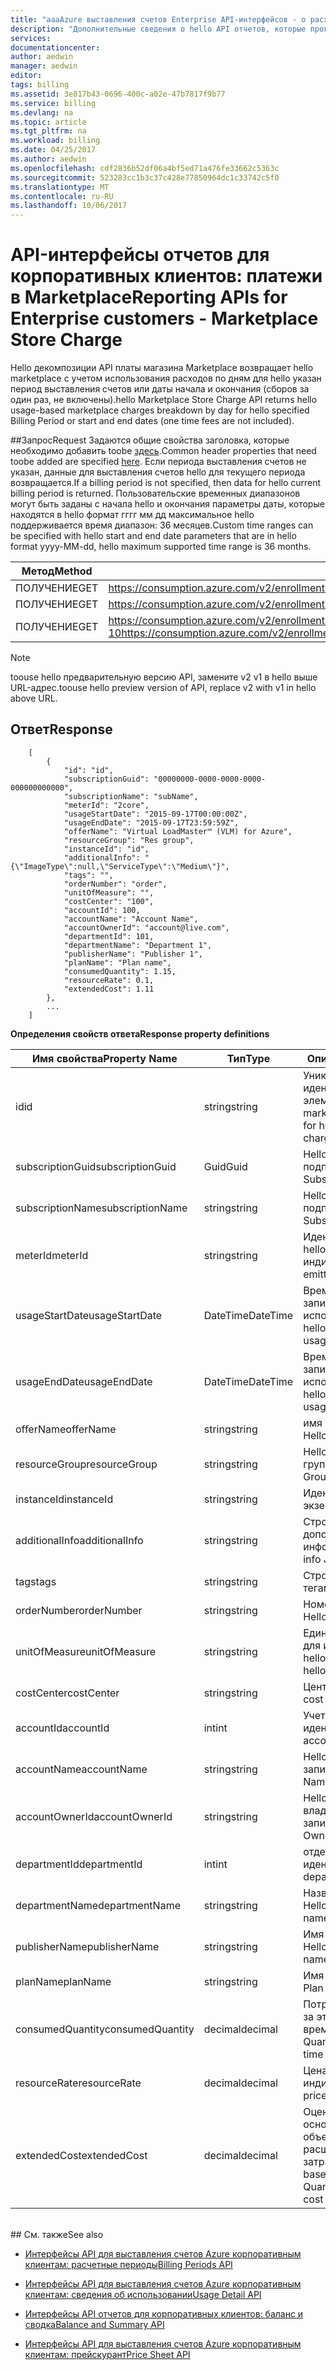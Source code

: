 ```yaml
---
title: "aaaAzure выставления счетов Enterprise API-интерфейсов - о расходах в Marketplace | Документы Microsoft"
description: "Дополнительные сведения о hello API отчетов, которые программным образом включить корпоративных клиентов toopull потребления данных Azure."
services: 
documentationcenter: 
author: aedwin
manager: aedwin
editor: 
tags: billing
ms.assetid: 3e817b43-0696-400c-a02e-47b7817f9b77
ms.service: billing
ms.devlang: na
ms.topic: article
ms.tgt_pltfrm: na
ms.workload: billing
ms.date: 04/25/2017
ms.author: aedwin
ms.openlocfilehash: cdf2836b52df06a4bf5ed71a476fe33662c5363c
ms.sourcegitcommit: 523283cc1b3c37c428e77850964dc1c33742c5f0
ms.translationtype: MT
ms.contentlocale: ru-RU
ms.lasthandoff: 10/06/2017
---
```

# <a name="reporting-apis-for-enterprise-customers---marketplace-store-charge"></a><span data-ttu-id="676e9-103">API-интерфейсы отчетов для корпоративных клиентов: платежи в Marketplace</span><span class="sxs-lookup"><span data-stu-id="676e9-103">Reporting APIs for Enterprise customers - Marketplace Store Charge</span></span>

<span data-ttu-id="676e9-104">Hello декомпозиции API платы магазина Marketplace возвращает hello marketplace с учетом использования расходов по дням для hello указан период выставления счетов или даты начала и окончания (сборов за один раз, не включены).</span><span class="sxs-lookup"><span data-stu-id="676e9-104">hello Marketplace Store Charge API returns hello usage-based marketplace charges breakdown by day for hello specified Billing Period or start and end dates (one time fees are not included).</span></span>

##<a name="request"></a><span data-ttu-id="676e9-105">Запрос</span><span class="sxs-lookup"><span data-stu-id="676e9-105">Request</span></span> 
<span data-ttu-id="676e9-106">Задаются общие свойства заголовка, которые необходимо добавить toobe [здесь](billing-enterprise-api.md).</span><span class="sxs-lookup"><span data-stu-id="676e9-106">Common header properties that need toobe added are specified [here](billing-enterprise-api.md).</span></span> <span data-ttu-id="676e9-107">Если периода выставления счетов не указан, данные для выставления счетов hello для текущего периода возвращается.</span><span class="sxs-lookup"><span data-stu-id="676e9-107">If a billing period is not specified, then data for hello current billing period is returned.</span></span> <span data-ttu-id="676e9-108">Пользовательские временных диапазонов могут быть заданы с начала hello и окончания параметры даты, которые находятся в hello формат гггг мм дд максимальное hello поддерживается время диапазон: 36 месяцев.</span><span class="sxs-lookup"><span data-stu-id="676e9-108">Custom time ranges can be specified with hello start and end date parameters that are in hello format yyyy-MM-dd, hello maximum supported time range is 36 months.</span></span>  

|<span data-ttu-id="676e9-109">Метод</span><span class="sxs-lookup"><span data-stu-id="676e9-109">Method</span></span> | <span data-ttu-id="676e9-110">URI запроса</span><span class="sxs-lookup"><span data-stu-id="676e9-110">Request URI</span></span>|
|-|-|
|<span data-ttu-id="676e9-111">ПОЛУЧЕНИЕ</span><span class="sxs-lookup"><span data-stu-id="676e9-111">GET</span></span>|<span data-ttu-id="676e9-112">https://consumption.azure.com/v2/enrollments/{enrollmentNumber}/marketplacecharges</span><span class="sxs-lookup"><span data-stu-id="676e9-112">https://consumption.azure.com/v2/enrollments/{enrollmentNumber}/marketplacecharges</span></span>|
|<span data-ttu-id="676e9-113">ПОЛУЧЕНИЕ</span><span class="sxs-lookup"><span data-stu-id="676e9-113">GET</span></span>|<span data-ttu-id="676e9-114">https://consumption.azure.com/v2/enrollments/{enrollmentNumber}/billingPeriods/{billingPeriod}/marketplacecharges</span><span class="sxs-lookup"><span data-stu-id="676e9-114">https://consumption.azure.com/v2/enrollments/{enrollmentNumber}/billingPeriods/{billingPeriod}/marketplacecharges</span></span>|
|<span data-ttu-id="676e9-115">ПОЛУЧЕНИЕ</span><span class="sxs-lookup"><span data-stu-id="676e9-115">GET</span></span>|<span data-ttu-id="676e9-116">https://consumption.azure.com/v2/enrollments/{enrollmentNumber}/marketplacechargesbycustomdate?startTime=2017-01-01&endTime=2017-01-10</span><span class="sxs-lookup"><span data-stu-id="676e9-116">https://consumption.azure.com/v2/enrollments/{enrollmentNumber}/marketplacechargesbycustomdate?startTime=2017-01-01&endTime=2017-01-10</span></span>|

> [!Note]
> <span data-ttu-id="676e9-117">toouse hello предварительную версию API, замените v2 v1 в hello выше URL-адрес.</span><span class="sxs-lookup"><span data-stu-id="676e9-117">toouse hello preview version of API, replace v2 with v1 in hello above URL.</span></span>
>

## <a name="response"></a><span data-ttu-id="676e9-118">Ответ</span><span class="sxs-lookup"><span data-stu-id="676e9-118">Response</span></span>
 
    
        [
            {
                "id": "id",
                "subscriptionGuid": "00000000-0000-0000-0000-000000000000",
                "subscriptionName": "subName",
                "meterId": "2core",
                "usageStartDate": "2015-09-17T00:00:00Z",
                "usageEndDate": "2015-09-17T23:59:59Z",
                "offerName": "Virtual LoadMaster™ (VLM) for Azure",
                "resourceGroup": "Res group",
                "instanceId": "id",
                "additionalInfo": "{\"ImageType\":null,\"ServiceType\":\"Medium\"}",
                "tags": "",
                "orderNumber": "order",
                "unitOfMeasure": "",
                "costCenter": "100",
                "accountId": 100,
                "accountName": "Account Name",
                "accountOwnerId": "account@live.com",
                "departmentId": 101,
                "departmentName": "Department 1",
                "publisherName": "Publisher 1",
                "planName": "Plan name",
                "consumedQuantity": 1.15,
                "resourceRate": 0.1,
                "extendedCost": 1.11
            },
            ...
        ]
    

<span data-ttu-id="676e9-119">**Определения свойств ответа**</span><span class="sxs-lookup"><span data-stu-id="676e9-119">**Response property definitions**</span></span>

|<span data-ttu-id="676e9-120">Имя свойства</span><span class="sxs-lookup"><span data-stu-id="676e9-120">Property Name</span></span>| <span data-ttu-id="676e9-121">Тип</span><span class="sxs-lookup"><span data-stu-id="676e9-121">Type</span></span>| <span data-ttu-id="676e9-122">Описание</span><span class="sxs-lookup"><span data-stu-id="676e9-122">Description</span></span>
|-|-|-|
|<span data-ttu-id="676e9-123">id</span><span class="sxs-lookup"><span data-stu-id="676e9-123">id</span></span>|<span data-ttu-id="676e9-124">string</span><span class="sxs-lookup"><span data-stu-id="676e9-124">string</span></span>|<span data-ttu-id="676e9-125">Уникальный идентификатор для элемента платы hello marketplace</span><span class="sxs-lookup"><span data-stu-id="676e9-125">Unique Id for hello marketplace charge item</span></span>|
|<span data-ttu-id="676e9-126">subscriptionGuid</span><span class="sxs-lookup"><span data-stu-id="676e9-126">subscriptionGuid</span></span>|<span data-ttu-id="676e9-127">Guid</span><span class="sxs-lookup"><span data-stu-id="676e9-127">Guid</span></span>|<span data-ttu-id="676e9-128">Hello Guid подписки</span><span class="sxs-lookup"><span data-stu-id="676e9-128">hello Subscription Guid</span></span>|
|<span data-ttu-id="676e9-129">subscriptionName</span><span class="sxs-lookup"><span data-stu-id="676e9-129">subscriptionName</span></span>|<span data-ttu-id="676e9-130">string</span><span class="sxs-lookup"><span data-stu-id="676e9-130">string</span></span>|<span data-ttu-id="676e9-131">Hello имя подписки</span><span class="sxs-lookup"><span data-stu-id="676e9-131">hello Subscription Name</span></span>|
|<span data-ttu-id="676e9-132">meterId</span><span class="sxs-lookup"><span data-stu-id="676e9-132">meterId</span></span>|<span data-ttu-id="676e9-133">string</span><span class="sxs-lookup"><span data-stu-id="676e9-133">string</span></span>|<span data-ttu-id="676e9-134">Идентификатор для hello создается индикатора</span><span class="sxs-lookup"><span data-stu-id="676e9-134">Id for hello emitted Meter</span></span>|
|<span data-ttu-id="676e9-135">usageStartDate</span><span class="sxs-lookup"><span data-stu-id="676e9-135">usageStartDate</span></span>|<span data-ttu-id="676e9-136">DateTime</span><span class="sxs-lookup"><span data-stu-id="676e9-136">DateTime</span></span>|<span data-ttu-id="676e9-137">Время начала для записи об использовании hello</span><span class="sxs-lookup"><span data-stu-id="676e9-137">Start time for hello usage record</span></span>|
|<span data-ttu-id="676e9-138">usageEndDate</span><span class="sxs-lookup"><span data-stu-id="676e9-138">usageEndDate</span></span>|<span data-ttu-id="676e9-139">DateTime</span><span class="sxs-lookup"><span data-stu-id="676e9-139">DateTime</span></span>|<span data-ttu-id="676e9-140">Время окончания для записи об использовании hello</span><span class="sxs-lookup"><span data-stu-id="676e9-140">End time for hello usage record</span></span>|
|<span data-ttu-id="676e9-141">offerName</span><span class="sxs-lookup"><span data-stu-id="676e9-141">offerName</span></span>|<span data-ttu-id="676e9-142">string</span><span class="sxs-lookup"><span data-stu-id="676e9-142">string</span></span>|<span data-ttu-id="676e9-143">имя предложения Hello</span><span class="sxs-lookup"><span data-stu-id="676e9-143">hello Offer name</span></span>|
|<span data-ttu-id="676e9-144">resourceGroup</span><span class="sxs-lookup"><span data-stu-id="676e9-144">resourceGroup</span></span>|<span data-ttu-id="676e9-145">string</span><span class="sxs-lookup"><span data-stu-id="676e9-145">string</span></span>|<span data-ttu-id="676e9-146">Hello ресурсов группы</span><span class="sxs-lookup"><span data-stu-id="676e9-146">hello resource Group</span></span>|
|<span data-ttu-id="676e9-147">instanceId</span><span class="sxs-lookup"><span data-stu-id="676e9-147">instanceId</span></span>|<span data-ttu-id="676e9-148">string</span><span class="sxs-lookup"><span data-stu-id="676e9-148">string</span></span>|<span data-ttu-id="676e9-149">Идентификатор экземпляра</span><span class="sxs-lookup"><span data-stu-id="676e9-149">Instance Id</span></span>|
|<span data-ttu-id="676e9-150">additionalInfo</span><span class="sxs-lookup"><span data-stu-id="676e9-150">additionalInfo</span></span>|<span data-ttu-id="676e9-151">string</span><span class="sxs-lookup"><span data-stu-id="676e9-151">string</span></span>|<span data-ttu-id="676e9-152">Строка JSON с дополнительной информацией</span><span class="sxs-lookup"><span data-stu-id="676e9-152">Additional info JSON string</span></span>|
|<span data-ttu-id="676e9-153">tags</span><span class="sxs-lookup"><span data-stu-id="676e9-153">tags</span></span>|<span data-ttu-id="676e9-154">string</span><span class="sxs-lookup"><span data-stu-id="676e9-154">string</span></span>|<span data-ttu-id="676e9-155">Строка JSON с тегами</span><span class="sxs-lookup"><span data-stu-id="676e9-155">Tag JSON string</span></span>|
|<span data-ttu-id="676e9-156">orderNumber</span><span class="sxs-lookup"><span data-stu-id="676e9-156">orderNumber</span></span>|<span data-ttu-id="676e9-157">string</span><span class="sxs-lookup"><span data-stu-id="676e9-157">string</span></span>|<span data-ttu-id="676e9-158">Номер заказа Hello</span><span class="sxs-lookup"><span data-stu-id="676e9-158">hello order number</span></span>|
|<span data-ttu-id="676e9-159">unitOfMeasure</span><span class="sxs-lookup"><span data-stu-id="676e9-159">unitOfMeasure</span></span>|<span data-ttu-id="676e9-160">string</span><span class="sxs-lookup"><span data-stu-id="676e9-160">string</span></span>|<span data-ttu-id="676e9-161">Единица измерения для индикатора hello</span><span class="sxs-lookup"><span data-stu-id="676e9-161">Unit of measure for hello meter</span></span>|
|<span data-ttu-id="676e9-162">costCenter</span><span class="sxs-lookup"><span data-stu-id="676e9-162">costCenter</span></span>|<span data-ttu-id="676e9-163">string</span><span class="sxs-lookup"><span data-stu-id="676e9-163">string</span></span>|<span data-ttu-id="676e9-164">Центр затрат Hello</span><span class="sxs-lookup"><span data-stu-id="676e9-164">hello cost center</span></span>|
|<span data-ttu-id="676e9-165">accountId</span><span class="sxs-lookup"><span data-stu-id="676e9-165">accountId</span></span>|<span data-ttu-id="676e9-166">int</span><span class="sxs-lookup"><span data-stu-id="676e9-166">int</span></span>|<span data-ttu-id="676e9-167">Учетная запись Hello идентификатор</span><span class="sxs-lookup"><span data-stu-id="676e9-167">hello account Id</span></span>|
|<span data-ttu-id="676e9-168">accountName</span><span class="sxs-lookup"><span data-stu-id="676e9-168">accountName</span></span>|<span data-ttu-id="676e9-169">string</span><span class="sxs-lookup"><span data-stu-id="676e9-169">string</span></span> |<span data-ttu-id="676e9-170">Hello имя учетной записи</span><span class="sxs-lookup"><span data-stu-id="676e9-170">hello Account Name</span></span>|
|<span data-ttu-id="676e9-171">accountOwnerId</span><span class="sxs-lookup"><span data-stu-id="676e9-171">accountOwnerId</span></span>|<span data-ttu-id="676e9-172">string</span><span class="sxs-lookup"><span data-stu-id="676e9-172">string</span></span>|<span data-ttu-id="676e9-173">Hello идентификатор владельца учетной записи</span><span class="sxs-lookup"><span data-stu-id="676e9-173">hello Account Owner Id</span></span>|
|<span data-ttu-id="676e9-174">departmentId</span><span class="sxs-lookup"><span data-stu-id="676e9-174">departmentId</span></span>|<span data-ttu-id="676e9-175">int</span><span class="sxs-lookup"><span data-stu-id="676e9-175">int</span></span>|<span data-ttu-id="676e9-176">отдел Hello идентификатор</span><span class="sxs-lookup"><span data-stu-id="676e9-176">hello department Id</span></span>|
|<span data-ttu-id="676e9-177">departmentName</span><span class="sxs-lookup"><span data-stu-id="676e9-177">departmentName</span></span>|<span data-ttu-id="676e9-178">string</span><span class="sxs-lookup"><span data-stu-id="676e9-178">string</span></span>|<span data-ttu-id="676e9-179">Название отдела Hello</span><span class="sxs-lookup"><span data-stu-id="676e9-179">hello department name</span></span>|
|<span data-ttu-id="676e9-180">publisherName</span><span class="sxs-lookup"><span data-stu-id="676e9-180">publisherName</span></span>|<span data-ttu-id="676e9-181">string</span><span class="sxs-lookup"><span data-stu-id="676e9-181">string</span></span>|<span data-ttu-id="676e9-182">Имя издателя Hello</span><span class="sxs-lookup"><span data-stu-id="676e9-182">hello publisher name</span></span>|
|<span data-ttu-id="676e9-183">planName</span><span class="sxs-lookup"><span data-stu-id="676e9-183">planName</span></span>|<span data-ttu-id="676e9-184">string</span><span class="sxs-lookup"><span data-stu-id="676e9-184">string</span></span>|<span data-ttu-id="676e9-185">Имя плана Hello</span><span class="sxs-lookup"><span data-stu-id="676e9-185">hello Plan name</span></span>|
|<span data-ttu-id="676e9-186">consumedQuantity</span><span class="sxs-lookup"><span data-stu-id="676e9-186">consumedQuantity</span></span>|<span data-ttu-id="676e9-187">decimal</span><span class="sxs-lookup"><span data-stu-id="676e9-187">decimal</span></span>|<span data-ttu-id="676e9-188">Потребленный объем за этот период времени</span><span class="sxs-lookup"><span data-stu-id="676e9-188">Consumed Quantity during this time period</span></span>|
|<span data-ttu-id="676e9-189">resourceRate</span><span class="sxs-lookup"><span data-stu-id="676e9-189">resourceRate</span></span>|<span data-ttu-id="676e9-190">decimal</span><span class="sxs-lookup"><span data-stu-id="676e9-190">decimal</span></span>|<span data-ttu-id="676e9-191">Цена единицы для индикатора hello</span><span class="sxs-lookup"><span data-stu-id="676e9-191">Unit price for hello meter</span></span>|
|<span data-ttu-id="676e9-192">extendedCost</span><span class="sxs-lookup"><span data-stu-id="676e9-192">extendedCost</span></span>|<span data-ttu-id="676e9-193">decimal</span><span class="sxs-lookup"><span data-stu-id="676e9-193">decimal</span></span>|<span data-ttu-id="676e9-194">Оценка расходов на основе потребленного объема и расширенных затрат</span><span class="sxs-lookup"><span data-stu-id="676e9-194">Estimated charge based on Consumed Quantity and Extended cost</span></span>|
<br/>
## <a name="see-also"></a><span data-ttu-id="676e9-195">См. также</span><span class="sxs-lookup"><span data-stu-id="676e9-195">See also</span></span>

* [<span data-ttu-id="676e9-196">Интерфейсы API для выставления счетов Azure корпоративным клиентам: расчетные периоды</span><span class="sxs-lookup"><span data-stu-id="676e9-196">Billing Periods API</span></span>](billing-enterprise-api-billing-periods.md)

* [<span data-ttu-id="676e9-197">Интерфейсы API для выставления счетов Azure корпоративным клиентам: сведения об использовании</span><span class="sxs-lookup"><span data-stu-id="676e9-197">Usage Detail API</span></span>](billing-enterprise-api-usage-detail.md) 

* [<span data-ttu-id="676e9-198">Интерфейсы API отчетов для корпоративных клиентов: баланс и сводка</span><span class="sxs-lookup"><span data-stu-id="676e9-198">Balance and Summary API</span></span>](billing-enterprise-api-balance-summary.md)

* [<span data-ttu-id="676e9-199">Интерфейсы API для выставления счетов Azure корпоративным клиентам: прейскурант</span><span class="sxs-lookup"><span data-stu-id="676e9-199">Price Sheet API</span></span>](billing-enterprise-api-pricesheet.md)